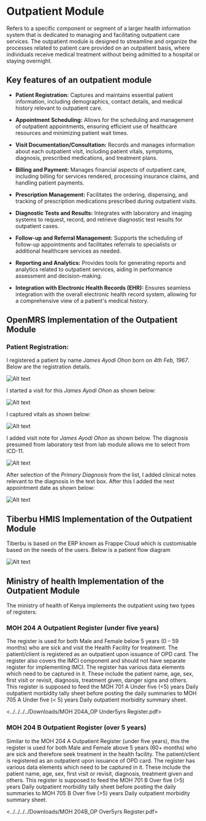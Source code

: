 # Outpatient Module

Refers to a specific component or segment of a larger health information system that is dedicated to managing and facilitating outpatient care services. The outpatient module is designed to streamline and organize the processes related to patient care provided on an outpatient basis, where individuals receive medical treatment without being admitted to a hospital or staying overnight.

## Key features of an outpatient module

- **Patient Registration:** Captures and maintains essential patient information, including demographics, contact details, and medical history relevant to outpatient care.

- **Appointment Scheduling:** Allows for the scheduling and management of outpatient appointments, ensuring efficient use of healthcare resources and minimizing patient wait times.

- **Visit Documentation/Consultation:** Records and manages information about each outpatient visit, including patient vitals, symptoms, diagnosis, prescribed medications, and treatment plans.

- **Billing and Payment:** Manages financial aspects of outpatient care, including billing for services rendered, processing insurance claims, and handling patient payments.

- **Prescription Management:** Facilitates the ordering, dispensing, and tracking of prescription medications prescribed during outpatient visits.

- **Diagnostic Tests and Results:** Integrates with laboratory and imaging systems to request, record, and retrieve diagnostic test results for outpatient cases.

- **Follow-up and Referral Management:** Supports the scheduling of follow-up appointments and facilitates referrals to specialists or additional healthcare services as needed.

- **Reporting and Analytics:** Provides tools for generating reports and analytics related to outpatient services, aiding in performance assessment and decision-making.

- **Integration with Electronic Health Records (EHR):** Ensures seamless integration with the overall electronic health record system, allowing for a comprehensive view of a patient's medical history.


## OpenMRS Implementation of the Outpatient Module

### Patient Registration: 

I registered a patient by name _James Ayodi Ohon_ born on _4th Feb, 1967_. Below are the registration details.

![Alt text](image.png)

I started a visit for this _James Ayodi Ohon_ as shown below:

![Alt text](image-1.png)

I captured vitals as shown below:

![Alt text](image-2.png)

I added visit note for _James Ayodi Ohon_ as shown below. The diagnosis presumed from laboratory test from lab module allows me to select from ICD-11.

![Alt text](image-3.png)

After selection of the _Primary Diagnosis_ from the list, I added clinical notes relevant to the diagnosis in the text box. After this I added the next appointment date as shown below:


![Alt text](image-4.png)


## Tiberbu HMIS Implementation of the Outpatient Module

Tiberbu is based on the ERP known as Frappe Cloud which is customisable based on the needs of the users. Below is a patient flow diagram 

![Alt text](image-5.png)


## Ministry of health Implementation of the Outpatient Module

The ministry of health of Kenya implements the outpatient using two types of registers:

### MOH 204 A Outpatient Register (under five years)
The register is used for both Male and Female below 5 years (0 – 59 months) who are sick and visit the Health Facility for treatment. The patient/client is registered as an outpatient upon issuance of OPD card. The register also covers the IMCI component and should not have separate register for implementing IMCI. The register has various data elements which need to be captured in it. These include the patient name, age, sex, first visit or revisit, diagnosis, treatment given, danger signs and others. This register is supposed to feed the MOH 701 A Under five (<5) years Daily outpatient morbidity tally sheet before posting the daily summaries to MOH 705 A Under five (< 5) years Daily outpatient morbidity summary sheet.

<../../../../Downloads/MOH 204A_OP Under5yrs Register.pdf>

### MOH 204 B Outpatient Register (over 5 years)

Similar to the MOH 204 A Outpatient Register (under five years), this the register is used for both Male and Female above 5 years (60+ months) who are sick and therefore seek treatment in the health facility. The patient/client is registered as an outpatient upon issuance of OPD card. The register has various data elements which need to be captured in it. These include the patient name, age, sex, first visit or revisit, diagnosis, treatment given and others. This register is supposed to feed the MOH 701 B Over five (>5) years Daily outpatient morbidity tally sheet before posting the daily summaries to MOH 705 B Over five (>5) years Daily outpatient morbidity summary sheet. 

<../../../../Downloads/MOH 204B_OP Over5yrs Register.pdf>